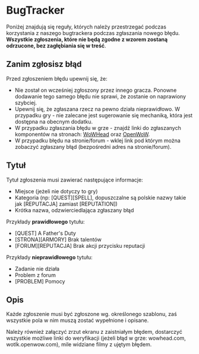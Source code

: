 BugTracker
=
Poniżej znajdują się reguły, których należy przestrzegać podczas korzystania z naszego bugtrackera podczas zgłaszania nowego błędu. **Wszystkie zgłoszenia, które nie będą zgodne z wzorem zostaną odrzucone, bez zagłębiania się w treść**.


Zanim zgłosisz błąd
-
Przed zgłoszeniem błędu upewnij się, że:

 - Nie został on wcześniej zgłoszony przez innego gracza. Ponowne dodawanie tego samego błędu nie sprawi, że zostanie on naprawiony szybciej.
 - Upewnij się, że zgłaszana rzecz na pewno działa nieprawidłowo. W przypadku gry - nie zalecane jest sugerowanie się mechaniką, która jest dostępna na obecnym dodatku.
 - W przypadku zgłaszania błędu w grze - znajdź linki do zgłaszanych komponentów na stronach: [WoWHead](http://www.wowhead.com/) oraz [OpenWoW](http://wotlk.openwow.com/).
 - W przypadku błędu na stronie/forum - wklej link pod którym można zobaczyć zgłaszany błąd (bezpośredni adres na stronie/forum).

Tytuł
-
Tytuł zgłoszenia musi zawierać następujące informacje:

 - Miejsce (jeżeli nie dotyczy to gry)
 - Kategoria (np: [QUEST][SPELL], dopuszczalne są polskie nazwy takie jak [REPUTACJA] zamiast [REPUTATION])
 - Krótka nazwa, odzwierciedlająca zgłaszany błąd

Przykłady **prawidłowego** tytułu:

 - [QUEST] A Father's Duty 
 - [STRONA][ARMORY] Brak talentów
 - [FORUM][REPUTACJA] Brak akcji przycisku reputacji

Przykłady **nieprawidłowego** tytułu:

 - Zadanie nie działa
 - Problem z forum
 - [PROBLEM] Pomocy

Opis
-

Każde zgłoszenie musi być zgłoszone wg. określonego szablonu, zaś wszystkie pola w nim muszą zostać wypełnione i opisane.

Należy również załączyć zrzut ekranu z zaistniałym błędem, dostarczyć wszystkie możliwe linki do weryfikacji (jeżeli błąd w grze: wowhead.com, wotlk.openwow.com), mile widziane filmy z ujętym błędem.
